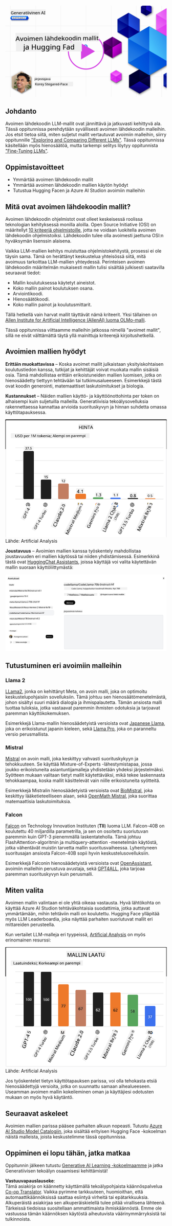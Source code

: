 <!--
CO_OP_TRANSLATOR_METADATA:
{
  "original_hash": "0bba96e53ab841d99db731892a51fab8",
  "translation_date": "2025-07-09T17:11:32+00:00",
  "source_file": "16-open-source-models/README.md",
  "language_code": "fi"
}
-->
[![Open Source Models](../../../translated_images/16-lesson-banner.6b56555e8404fda1716382db4832cecbe616ccd764de381f0af6cfd694d05f74.fi.png)](https://aka.ms/gen-ai-lesson16-gh?WT.mc_id=academic-105485-koreyst)

## Johdanto

Avoimen lähdekoodin LLM-mallit ovat jännittävä ja jatkuvasti kehittyvä ala. Tässä oppitunnissa perehdytään syvällisesti avoimen lähdekoodin malleihin. Jos etsit tietoa siitä, miten suljetut mallit vertautuvat avoimiin malleihin, siirry oppitunnille ["Exploring and Comparing Different LLMs"](../02-exploring-and-comparing-different-llms/README.md?WT.mc_id=academic-105485-koreyst). Tässä oppitunnissa käsitellään myös hienosäätöä, mutta tarkempi selitys löytyy oppitunnista ["Fine-Tuning LLMs"](../18-fine-tuning/README.md?WT.mc_id=academic-105485-koreyst).

## Oppimistavoitteet

- Ymmärtää avoimen lähdekoodin mallit
- Ymmärtää avoimen lähdekoodin mallien käytön hyödyt
- Tutustua Hugging Facen ja Azure AI Studion avoimiin malleihin

## Mitä ovat avoimen lähdekoodin mallit?

Avoimen lähdekoodin ohjelmistot ovat olleet keskeisessä roolissa teknologian kehityksessä monilla aloilla. Open Source Initiative (OSI) on määritellyt [10 kriteeriä ohjelmistoille](https://web.archive.org/web/20241126001143/https://opensource.org/osd?WT.mc_id=academic-105485-koreyst), jotta ne voidaan luokitella avoimen lähdekoodin ohjelmistoiksi. Lähdekoodin tulee olla avoimesti jaettuna OSI:n hyväksymän lisenssin alaisena.

Vaikka LLM-mallien kehitys muistuttaa ohjelmistokehitystä, prosessi ei ole täysin sama. Tämä on herättänyt keskustelua yhteisössä siitä, mitä avoimuus tarkoittaa LLM-mallien yhteydessä. Perinteisen avoimen lähdekoodin määritelmän mukaisesti mallin tulisi sisältää julkisesti saatavilla seuraavat tiedot:

- Mallin koulutuksessa käytetyt aineistot.
- Koko mallin painot koulutuksen osana.
- Arviointikoodi.
- Hienosäätökoodi.
- Koko mallin painot ja koulutusmittarit.

Tällä hetkellä vain harvat mallit täyttävät nämä kriteerit. Yksi tällainen on [Allen Institute for Artificial Intelligence (AllenAI) luoma OLMo-malli](https://huggingface.co/allenai/OLMo-7B?WT.mc_id=academic-105485-koreyst).

Tässä oppitunnissa viittaamme malleihin jatkossa nimellä "avoimet mallit", sillä ne eivät välttämättä täytä yllä mainittuja kriteerejä kirjoitushetkellä.

## Avoimien mallien hyödyt

**Erittäin muokattavissa** – Koska avoimet mallit julkaistaan yksityiskohtaisen koulutustiedon kanssa, tutkijat ja kehittäjät voivat muokata mallin sisäisiä osia. Tämä mahdollistaa erittäin erikoistuneiden mallien luomisen, jotka on hienosäädetty tiettyyn tehtävään tai tutkimusalueeseen. Esimerkkejä tästä ovat koodin generointi, matemaattiset laskutoimitukset ja biologia.

**Kustannukset** – Näiden mallien käyttö- ja käyttöönottohinta per token on alhaisempi kuin suljetuilla malleilla. Generatiivisia tekoälysovelluksia rakennettaessa kannattaa arvioida suorituskyvyn ja hinnan suhdetta omassa käyttötapauksessa.

![Model Cost](../../../translated_images/model-price.3f5a3e4d32ae00b465325159e1f4ebe7b5861e95117518c6bfc37fe842950687.fi.png)  
Lähde: Artificial Analysis

**Joustavuus** – Avoimien mallien kanssa työskentely mahdollistaa joustavuuden eri mallien käytössä tai niiden yhdistämisessä. Esimerkkinä tästä ovat [HuggingChat Assistants](https://huggingface.co/chat?WT.mc_id=academic-105485-koreyst), joissa käyttäjä voi valita käytettävän mallin suoraan käyttöliittymästä:

![Choose Model](../../../translated_images/choose-model.f095d15bbac922141591fd4fac586dc8d25e69b42abf305d441b84c238e293f2.fi.png)

## Tutustuminen eri avoimiin malleihin

### Llama 2

[LLama2](https://huggingface.co/meta-llama?WT.mc_id=academic-105485-koreyst), jonka on kehittänyt Meta, on avoin malli, joka on optimoitu keskustelupohjaisiin sovelluksiin. Tämä johtuu sen hienosäätömenetelmästä, johon sisältyi suuri määrä dialogia ja ihmispalautetta. Tämän ansiosta malli tuottaa tuloksia, jotka vastaavat paremmin ihmisten odotuksia ja tarjoavat paremman käyttökokemuksen.

Esimerkkejä Llama-mallin hienosäädetyistä versioista ovat [Japanese Llama](https://huggingface.co/elyza/ELYZA-japanese-Llama-2-7b?WT.mc_id=academic-105485-koreyst), joka on erikoistunut japanin kieleen, sekä [Llama Pro](https://huggingface.co/TencentARC/LLaMA-Pro-8B?WT.mc_id=academic-105485-koreyst), joka on paranneltu versio perusmallista.

### Mistral

[Mistral](https://huggingface.co/mistralai?WT.mc_id=academic-105485-koreyst) on avoin malli, joka keskittyy vahvasti suorituskykyyn ja tehokkuuteen. Se käyttää Mixture-of-Experts -lähestymistapaa, jossa joukko erikoistuneita asiantuntijamalleja yhdistetään yhdeksi järjestelmäksi. Syötteen mukaan valitaan tietyt mallit käytettäväksi, mikä tekee laskennasta tehokkaampaa, koska mallit käsittelevät vain niille erikoistuneita syötteitä.

Esimerkkejä Mistralin hienosäädetyistä versioista ovat [BioMistral](https://huggingface.co/BioMistral/BioMistral-7B?text=Mon+nom+est+Thomas+et+mon+principal?WT.mc_id=academic-105485-koreyst), joka keskittyy lääketieteelliseen alaan, sekä [OpenMath Mistral](https://huggingface.co/nvidia/OpenMath-Mistral-7B-v0.1-hf?WT.mc_id=academic-105485-koreyst), joka suorittaa matemaattisia laskutoimituksia.

### Falcon

[Falcon](https://huggingface.co/tiiuae?WT.mc_id=academic-105485-koreyst) on Technology Innovation Instituten (**TII**) luoma LLM. Falcon-40B on koulutettu 40 miljardilla parametrilla, ja sen on osoitettu suoriutuvan paremmin kuin GPT-3 pienemmällä laskentateholla. Tämä johtuu FlashAttention-algoritmin ja multiquery-attention -menetelmän käytöstä, jotka vähentävät muistin tarvetta mallin suoritusvaiheessa. Lyhentyneen suoritusajan ansiosta Falcon-40B sopii hyvin keskustelusovelluksiin.

Esimerkkejä Falconin hienosäädetyistä versioista ovat [OpenAssistant](https://huggingface.co/OpenAssistant/falcon-40b-sft-top1-560?WT.mc_id=academic-105485-koreyst), avoimiin malleihin perustuva avustaja, sekä [GPT4ALL](https://huggingface.co/nomic-ai/gpt4all-falcon?WT.mc_id=academic-105485-koreyst), joka tarjoaa paremman suorituskyvyn kuin perusmalli.

## Miten valita

Avoimen mallin valintaan ei ole yhtä oikeaa vastausta. Hyvä lähtökohta on käyttää Azure AI Studion tehtäväkohtaisia suodattimia, jotka auttavat ymmärtämään, mihin tehtäviin malli on koulutettu. Hugging Face ylläpitää myös LLM Leaderboardia, joka näyttää parhaiten suoriutuvat mallit eri mittareiden perusteella.

Kun vertailet LLM-malleja eri tyypeissä, [Artificial Analysis](https://artificialanalysis.ai/?WT.mc_id=academic-105485-koreyst) on myös erinomainen resurssi:

![Model Quality](../../../translated_images/model-quality.aaae1c22e00f7ee1cd9dc186c611ac6ca6627eabd19e5364dce9e216d25ae8a5.fi.png)  
Lähde: Artificial Analysis

Jos työskentelet tietyn käyttötapauksen parissa, voi olla tehokasta etsiä hienosäädettyjä versioita, jotka on suunnattu samaan aihealueeseen. Useamman avoimen mallin kokeileminen oman ja käyttäjiesi odotusten mukaan on myös hyvä käytäntö.

## Seuraavat askeleet

Avoimien mallien parissa pääsee parhaiten alkuun nopeasti. Tutustu [Azure AI Studio Model Catalogiin](https://ai.azure.com?WT.mc_id=academic-105485-koreyst), joka sisältää erityisen Hugging Face -kokoelman näistä malleista, joista keskustelimme tässä oppitunnissa.

## Oppiminen ei lopu tähän, jatka matkaa

Oppitunnin jälkeen tutustu [Generative AI Learning -kokoelmaamme](https://aka.ms/genai-collection?WT.mc_id=academic-105485-koreyst) ja jatka Generatiivisen tekoälyn osaamisesi kehittämistä!

**Vastuuvapauslauseke**:  
Tämä asiakirja on käännetty käyttämällä tekoälypohjaista käännöspalvelua [Co-op Translator](https://github.com/Azure/co-op-translator). Vaikka pyrimme tarkkuuteen, huomioithan, että automaattikäännöksissä saattaa esiintyä virheitä tai epätarkkuuksia. Alkuperäistä asiakirjaa sen alkuperäiskielellä tulee pitää virallisena lähteenä. Tärkeissä tiedoissa suositellaan ammattimaista ihmiskäännöstä. Emme ole vastuussa tämän käännöksen käytöstä aiheutuvista väärinymmärryksistä tai tulkinnoista.